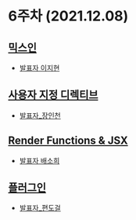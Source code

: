 6주차 (2021.12.08)
======================
[믹스인]()
-----------------------
- [발표자 이지현]()

[사용자 지정 디렉티브]()
-----------------------
- [발표자_장인천]()

[Render Functions & JSX]()
-----------------------
- [발표자 배소희]()

[플러그인](https://kr.vuejs.org/v2/guide/plugins.html)
-----------------------
- [발표자_편도걸](./플러그인_편도걸.md)
